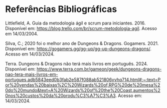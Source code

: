 # Referências Bibliográficas

Littlefield, A. Guia da metodologia ágil e scrum para iniciantes. 2016. Disponível em: https://blog.trello.com/br/scrum-metodologia-agil. Acesso em 14/03/2004.

Silva, C.; 2020 foi o melhor ano de Dungeons & Dragons. Gogamers. 2021. Disponível em: https://gogamers.gg/gg-up/gg-up-dungeons-dragons/. Acesso em 14/03/2024.

Terra. Dungeons & Dragons não terá mais livros em português. 2024. Disponível em: https://www.terra.com.br/gameon/geek/dungeons-dragons-nao-tera-mais-livros-em-portugues,adb5843eed0b3fab2e587f088ab521806vvhq714.html#:~:text=Por%20vendas%20baixas%2C%20Wizards%20of,RPG%20de%20mesa%20do%20mundo&text=A%20Wizards%20of%20the%20Coast,aumentos%20nos%20custos%20da%20produ%C3%A7%C3%A3. Acesso em: 14/03/2024.
